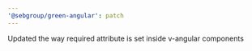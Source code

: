 ```yaml
---
'@sebgroup/green-angular': patch
---
```


Updated the way required attribute is set inside v-angular components

